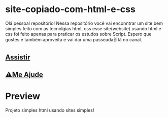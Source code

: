 # site-copiado-com-html-e-css

 Olá pessoal repositório! Nessa repositório você vai enconntrar um site bem simples feito com as tecnolgias html, css    esse site(website) usando html e css foi feito apenas para praticar os estudos sobre Script. Espero que gostes e         também aproveita e vai dar uma passeada✌ lá no canal.

## [Assistir](https://www.youtube.com/watch?v=3R7QtNcwE3c)
## [⚠Me Ajude](https://www.youtube.com/channel/UCxKIsX5OXyyNWVmomuDc-LA?sub_confirmation=1)
# Preview
  Projeto simples html  usando sites simples!
